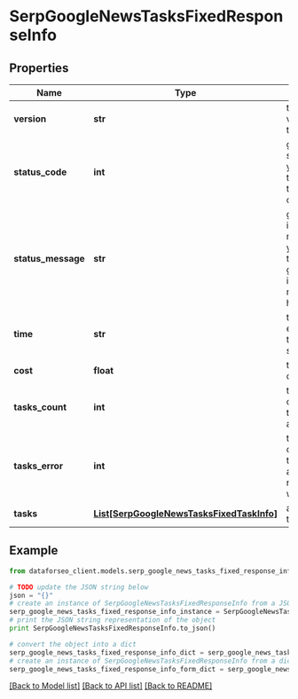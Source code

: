 # SerpGoogleNewsTasksFixedResponseInfo


## Properties

Name | Type | Description | Notes
------------ | ------------- | ------------- | -------------
**version** | **str** | the current version of the API | [optional] 
**status_code** | **int** | general status code you can find the full list of the response codes here | [optional] 
**status_message** | **str** | general informational message you can find the full list of general informational messages here | [optional] 
**time** | **str** | total execution time, seconds | [optional] 
**cost** | **float** | total tasks cost, USD | [optional] 
**tasks_count** | **int** | the number of tasks in the tasks array | [optional] 
**tasks_error** | **int** | the number of tasks in the tasks array returned with an error | [optional] 
**tasks** | [**List[SerpGoogleNewsTasksFixedTaskInfo]**](SerpGoogleNewsTasksFixedTaskInfo.md) | array of tasks | [optional] 

## Example

```python
from dataforseo_client.models.serp_google_news_tasks_fixed_response_info import SerpGoogleNewsTasksFixedResponseInfo

# TODO update the JSON string below
json = "{}"
# create an instance of SerpGoogleNewsTasksFixedResponseInfo from a JSON string
serp_google_news_tasks_fixed_response_info_instance = SerpGoogleNewsTasksFixedResponseInfo.from_json(json)
# print the JSON string representation of the object
print SerpGoogleNewsTasksFixedResponseInfo.to_json()

# convert the object into a dict
serp_google_news_tasks_fixed_response_info_dict = serp_google_news_tasks_fixed_response_info_instance.to_dict()
# create an instance of SerpGoogleNewsTasksFixedResponseInfo from a dict
serp_google_news_tasks_fixed_response_info_form_dict = serp_google_news_tasks_fixed_response_info.from_dict(serp_google_news_tasks_fixed_response_info_dict)
```
[[Back to Model list]](../README.md#documentation-for-models) [[Back to API list]](../README.md#documentation-for-api-endpoints) [[Back to README]](../README.md)


